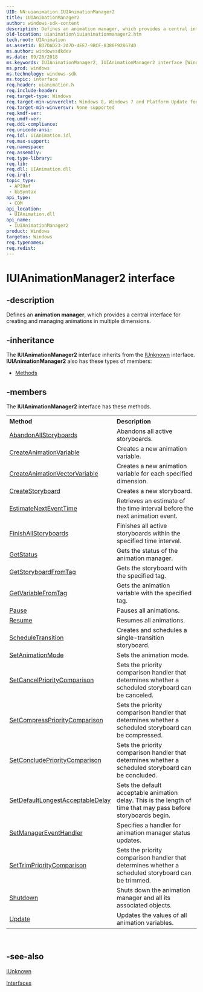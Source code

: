 ```yaml
---
UID: NN:uianimation.IUIAnimationManager2
title: IUIAnimationManager2
author: windows-sdk-content
description: Defines an animation manager, which provides a central interface for creating and managing animations in multiple dimensions.
old-location: uianimation\iuianimationmanager2.htm
tech.root: UIAnimation
ms.assetid: BD7DAD23-2A7D-4EE7-9BCF-8380F928674D
ms.author: windowssdkdev
ms.date: 09/26/2018
ms.keywords: IUIAnimationManager2, IUIAnimationManager2 interface [Windows Animation], IUIAnimationManager2 interface [Windows Animation],described, uianimation.iuianimationmanager2, uianimation/IUIAnimationManager2
ms.prod: windows
ms.technology: windows-sdk
ms.topic: interface
req.header: uianimation.h
req.include-header: 
req.target-type: Windows
req.target-min-winverclnt: Windows 8, Windows 7 and Platform Update for Windows 7 [desktop apps \| UWP apps]
req.target-min-winversvr: None supported
req.kmdf-ver: 
req.umdf-ver: 
req.ddi-compliance: 
req.unicode-ansi: 
req.idl: UIAnimation.idl
req.max-support: 
req.namespace: 
req.assembly: 
req.type-library: 
req.lib: 
req.dll: UIAnimation.dll
req.irql: 
topic_type:
 - APIRef
 - kbSyntax
api_type:
 - COM
api_location:
 - UIAnimation.dll
api_name:
 - IUIAnimationManager2
product: Windows
targetos: Windows
req.typenames: 
req.redist: 
---
```


# IUIAnimationManager2 interface


## -description


Defines an <b>animation manager</b>, which provides a central interface for creating and managing animations in multiple dimensions.


## -inheritance

The <b xmlns:loc="http://microsoft.com/wdcml/l10n">IUIAnimationManager2</b> interface inherits from the <a href="https://msdn.microsoft.com/33f1d79a-33fc-4ce5-a372-e08bda378332">IUnknown</a> interface. <b>IUIAnimationManager2</b> also has these types of members:
<ul>
<li><a href="https://docs.microsoft.com/">Methods</a></li>
</ul>

## -members

The <b>IUIAnimationManager2</b> interface has these methods.
<table class="members" id="memberListMethods">
<tr>
<th align="left" width="37%">Method</th>
<th align="left" width="63%">Description</th>
</tr>
<tr data="declared;">
<td align="left" width="37%">
<a href="https://msdn.microsoft.com/E8DC71C0-CA68-4FD8-81CE-68450BF4EBA7">AbandonAllStoryboards</a>
</td>
<td align="left" width="63%">
Abandons all active storyboards.

</td>
</tr>
<tr data="declared;">
<td align="left" width="37%">
<a href="https://msdn.microsoft.com/5E963D24-2436-4B8F-8806-69E521EC83AF">CreateAnimationVariable</a>
</td>
<td align="left" width="63%">
Creates a new animation variable.

</td>
</tr>
<tr data="declared;">
<td align="left" width="37%">
<a href="https://msdn.microsoft.com/b102f7d7-1a0b-40b5-bcc6-fa82dbcb4156">CreateAnimationVectorVariable</a>
</td>
<td align="left" width="63%">
Creates a new animation variable for each specified dimension.

</td>
</tr>
<tr data="declared;">
<td align="left" width="37%">
<a href="https://msdn.microsoft.com/3D66B9DC-15F0-4660-ACF5-FBC801467FD9">CreateStoryboard</a>
</td>
<td align="left" width="63%">
Creates a new storyboard.

</td>
</tr>
<tr data="declared;">
<td align="left" width="37%">
<a href="https://msdn.microsoft.com/C2F049B7-287F-4EC2-A737-965E01515056">EstimateNextEventTime</a>
</td>
<td align="left" width="63%">
Retrieves an estimate of  the time interval before the next animation event.

</td>
</tr>
<tr data="declared;">
<td align="left" width="37%">
<a href="https://msdn.microsoft.com/830A5D30-68FF-4226-AC7C-7B1C5F7BA367">FinishAllStoryboards</a>
</td>
<td align="left" width="63%">
Finishes all active storyboards within the specified time interval.

</td>
</tr>
<tr data="declared;">
<td align="left" width="37%">
<a href="https://msdn.microsoft.com/E989CED1-C6B7-4086-944E-924836AA7ECB">GetStatus</a>
</td>
<td align="left" width="63%">
Gets the status of the animation manager.

</td>
</tr>
<tr data="declared;">
<td align="left" width="37%">
<a href="https://msdn.microsoft.com/C7B11A34-E5FB-40D7-A655-29D28ECF4068">GetStoryboardFromTag</a>
</td>
<td align="left" width="63%">
Gets the storyboard with the specified tag.

</td>
</tr>
<tr data="declared;">
<td align="left" width="37%">
<a href="https://msdn.microsoft.com/ED367DB7-91D6-4D2E-BDAB-27FA4340F091">GetVariableFromTag</a>
</td>
<td align="left" width="63%">
Gets the animation variable with the specified tag.

</td>
</tr>
<tr data="declared;">
<td align="left" width="37%">
<a href="https://msdn.microsoft.com/AA8EEFD5-A386-4DF1-BCBE-12A92D235E98">Pause</a>
</td>
<td align="left" width="63%">
Pauses all animations.

</td>
</tr>
<tr data="declared;">
<td align="left" width="37%">
<a href="https://msdn.microsoft.com/943BCFBB-3E16-4CC8-BA9F-06D4C99B1DF0">Resume</a>
</td>
<td align="left" width="63%">
Resumes all animations.

</td>
</tr>
<tr data="declared;">
<td align="left" width="37%">
<a href="https://msdn.microsoft.com/F0F5D099-6290-485F-AD68-101CD57E8656">ScheduleTransition</a>
</td>
<td align="left" width="63%">
Creates and schedules a single-transition storyboard.

</td>
</tr>
<tr data="declared;">
<td align="left" width="37%">
<a href="https://msdn.microsoft.com/BA568B62-7A85-4758-BB04-B4AF617A8443">SetAnimationMode</a>
</td>
<td align="left" width="63%">
Sets the animation mode.

</td>
</tr>
<tr data="declared;">
<td align="left" width="37%">
<a href="https://msdn.microsoft.com/55DEC4C2-A6F3-459D-BDCD-3D3819EBF0D2">SetCancelPriorityComparison</a>
</td>
<td align="left" width="63%">
Sets the priority comparison handler that determines whether  a scheduled storyboard can be canceled.

</td>
</tr>
<tr data="declared;">
<td align="left" width="37%">
<a href="https://msdn.microsoft.com/A754A307-AFFB-4E43-862D-C2FBC85E6C74">SetCompressPriorityComparison</a>
</td>
<td align="left" width="63%">
Sets the priority comparison handler that determines whether  a scheduled storyboard can be compressed.

</td>
</tr>
<tr data="declared;">
<td align="left" width="37%">
<a href="https://msdn.microsoft.com/1BDC9094-6020-4640-B959-59CD6CF48751">SetConcludePriorityComparison</a>
</td>
<td align="left" width="63%">
Sets the priority comparison handler that determines whether  a scheduled storyboard can be concluded.

</td>
</tr>
<tr data="declared;">
<td align="left" width="37%">
<a href="https://msdn.microsoft.com/CB00C22B-9837-43AD-9E04-30182B7386E9">SetDefaultLongestAcceptableDelay</a>
</td>
<td align="left" width="63%">
Sets the default acceptable animation delay. This is the length of time that may pass before storyboards begin.

</td>
</tr>
<tr data="declared;">
<td align="left" width="37%">
<a href="https://msdn.microsoft.com/057CF933-4C6B-4875-82CD-27BB69ED8E4D">SetManagerEventHandler</a>
</td>
<td align="left" width="63%">
Specifies a handler for animation manager status updates.

</td>
</tr>
<tr data="declared;">
<td align="left" width="37%">
<a href="https://msdn.microsoft.com/742BCD19-FC1D-46DE-9CBC-716793259947">SetTrimPriorityComparison</a>
</td>
<td align="left" width="63%">
Sets the priority comparison handler that determines whether  a scheduled storyboard can be trimmed.

</td>
</tr>
<tr data="declared;">
<td align="left" width="37%">
<a href="https://msdn.microsoft.com/F66A987C-E020-4CD6-BE3F-440C3F8B8CF2">Shutdown</a>
</td>
<td align="left" width="63%">
Shuts down the animation manager and all its associated objects.

</td>
</tr>
<tr data="declared;">
<td align="left" width="37%">
<a href="https://msdn.microsoft.com/5735ABDB-E1AE-41C0-9F37-92084CEF6FAD">Update</a>
</td>
<td align="left" width="63%">
Updates the values of all animation variables.

</td>
</tr>
</table> 


## -see-also




<a href="https://msdn.microsoft.com/33f1d79a-33fc-4ce5-a372-e08bda378332">IUnknown</a>



<a href="https://msdn.microsoft.com/b54e319c-e140-4fd9-8045-5eb6f4a31326">Interfaces</a>
 

 


